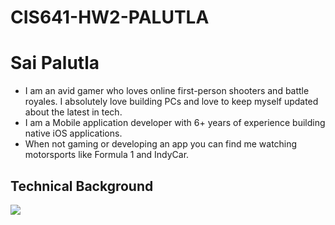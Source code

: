 # CIS641-HW2-PALUTLA
# Sai Palutla

- I am an avid gamer who loves online first-person shooters and battle royales. I absolutely love building PCs and love to keep myself updated about the latest in tech.
- I am a Mobile application developer with 6+ years of experience building native iOS applications.
- When not gaming or developing an app you can find me watching motorsports like Formula 1 and IndyCar.

## Technical Background

![](https://i.chzbgr.com/full/9567576576/h2FCEC4BC/wakes-up-middle-night-wakes-up-middle-night-pls-dont-be-6am-pls-dont-be-6am-clock-230am-clock-555am.png)